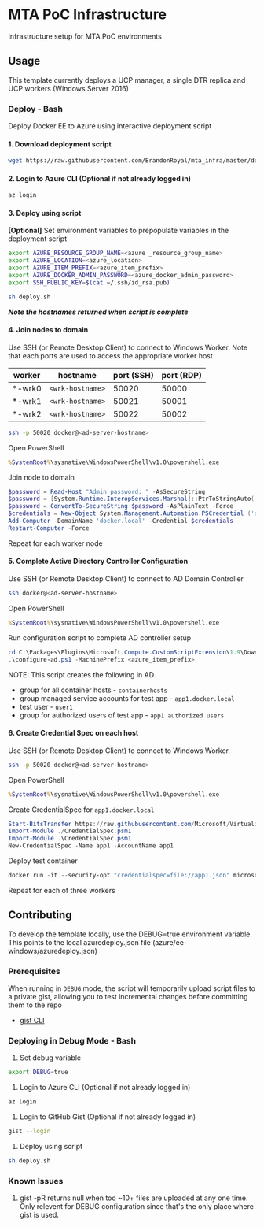 # MTA PoC Infrastructure

Infrastructure setup for MTA PoC environments

## Usage

This template currently deploys a UCP manager, a single DTR replica and UCP workers (Windows Server 2016)

### Deploy - Bash

Deploy Docker EE to Azure using interactive deployment script

#### 1. Download deployment script

```bash
wget https://raw.githubusercontent.com/BrandonRoyal/mta_infra/master/deploy.sh
```

#### 2. Login to Azure CLI (Optional if not already logged in)

```bash
az login
```

#### 3. Deploy using script

**[Optional]** Set environment variables to prepopulate variables in the deployment script

```bash
export AZURE_RESOURCE_GROUP_NAME=<azure _resource_group_name>
export AZURE_LOCATION=<azure_location>
export AZURE_ITEM_PREFIX=<azure_item_prefix>
export AZURE_DOCKER_ADMIN_PASSWORD=<azure_docker_admin_password>
export SSH_PUBLIC_KEY=$(cat ~/.ssh/id_rsa.pub)
```

```bash
sh deploy.sh
```

**_Note the hostnames returned when script is complete_**

#### 4. Join nodes to domain

Use SSH (or Remote Desktop Client) to connect to Windows Worker.  Note that each ports are used to access the appropriate worker host

| worker | hostname | port (SSH) | port (RDP) |
|---|---|---|---|
| *-wrk0 | `<wrk-hostname>` | 50020 | 50000 |
| *-wrk1 | `<wrk-hostname>` | 50021 | 50001 |
| *-wrk2 | `<wrk-hostname>` | 50022 | 50002 |

```bash
ssh -p 50020 docker@<ad-server-hostname>
```

Open PowerShell

```cmd
%SystemRoot%\sysnative\WindowsPowerShell\v1.0\powershell.exe
```

Join node to domain

```powershell
$password = Read-Host "Admin password: " -AsSecureString
$password = [System.Runtime.InteropServices.Marshal]::PtrToStringAuto([System.Runtime.InteropServices.Marshal]::SecureStringToBSTR($password))
$password = ConvertTo-SecureString $password -AsPlainText -Force
$credentials = New-Object System.Management.Automation.PSCredential ('docker', $password)
Add-Computer -DomainName 'docker.local' -Credential $credentials
Restart-Computer -Force
```

Repeat for each worker node

#### 5. Complete Active Directory Controller Configuration

Use SSH (or Remote Desktop Client) to connect to AD Domain Controller

```bash
ssh docker@<ad-server-hostname>
```

Open PowerShell

```cmd
%SystemRoot%\sysnative\WindowsPowerShell\v1.0\powershell.exe
```

Run configuration script to complete AD controller setup

```powershell
cd C:\Packages\Plugins\Microsoft.Compute.CustomScriptExtension\1.9\Downloads\0
.\configure-ad.ps1 -MachinePrefix <azure_item_prefix>
```

NOTE: This script creates the following in AD

* group for all container hosts - `containerhosts`
* group managed service accounts for test app - `app1.docker.local`
* test user - `user1`
* group for authorized users of test app - `app1 authorized users`

#### 6. Create Credential Spec on each host

Use SSH (or Remote Desktop Client) to connect to Windows Worker.

```bash
ssh -p 50020 docker@<ad-server-hostname>
```

Open PowerShell

```cmd
%SystemRoot%\sysnative\WindowsPowerShell\v1.0\powershell.exe
```

Create CredentialSpec for `app1.docker.local`

```powershell
Start-BitsTransfer https://raw.githubusercontent.com/Microsoft/Virtualization-Documentation/live/windows-server-container-tools/ServiceAccounts/CredentialSpec.psm1
Import-Module ./CredentialSpec.psm1
Import-Module .\CredentialSpec.psm1
New-CredentialSpec -Name app1 -AccountName app1
```

Deploy test container

```powershell
docker run -it --security-opt "credentialspec=file://app1.json" microsoft/windowsservercore cmd
```

Repeat for each of three workers

## Contributing

To develop the template locally, use the DEBUG=true environment variable.  This points to the local azuredeploy.json file (azure/ee-windows/azuredeploy.json)

### Prerequisites

When running in `DEBUG` mode, the script will temporarily upload script files to a private gist, allowing you to test incremental changes before committing them to the repo

* [gist CLI](https://github.com/defunkt/gist)

### Deploying in Debug Mode - Bash

1. Set debug variable

```bash
export DEBUG=true
```

1. Login to Azure CLI (Optional if not already logged in)

```bash
az login
```

1. Login to GitHub Gist (Optional if not already logged in)

```bash
gist --login
```

1. Deploy using script

```bash
sh deploy.sh
```

### Known Issues

1. gist -pR returns null when too ~10+ files are uploaded at any one time. Only relevent for DEBUG configuration since that's the only place where gist is used.